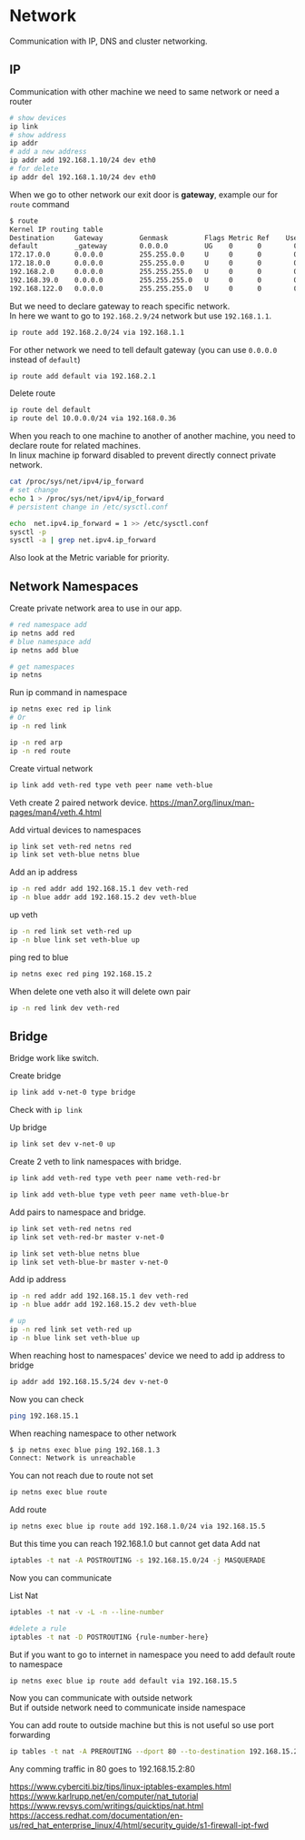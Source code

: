 # Network

Communication with IP, DNS and cluster networking.

## IP

Communication with other machine we need to same network or need a router

```sh
# show devices
ip link
# show address
ip addr
# add a new address
ip addr add 192.168.1.10/24 dev eth0
# for delete
ip addr del 192.168.1.10/24 dev eth0
```

When we go to other network our exit door is __gateway__, example our for `route` command

```sh
$ route
Kernel IP routing table
Destination     Gateway         Genmask         Flags Metric Ref    Use Iface
default         _gateway        0.0.0.0         UG    0      0        0 ens37
172.17.0.0      0.0.0.0         255.255.0.0     U     0      0        0 docker0
172.18.0.0      0.0.0.0         255.255.0.0     U     0      0        0 br-5f56f9625c4c
192.168.2.0     0.0.0.0         255.255.255.0   U     0      0        0 ens37
192.168.39.0    0.0.0.0         255.255.255.0   U     0      0        0 virbr1
192.168.122.0   0.0.0.0         255.255.255.0   U     0      0        0 virbr0
```

But we need to declare gateway to reach specific network.  
In here we want to go to `192.168.2.9/24` network but use `192.168.1.1`.

```sh
ip route add 192.168.2.0/24 via 192.168.1.1
```

For other network we need to tell default gateway (you can use `0.0.0.0` instead of `default`)

```sh
ip route add default via 192.168.2.1
```

Delete route

```sh
ip route del default
ip route del 10.0.0.0/24 via 192.168.0.36
```

When you reach to one machine to another of another machine, you need to declare route for related machines.  
In linux machine ip forward disabled to prevent directly connect private network.

```sh
cat /proc/sys/net/ipv4/ip_forward
# set change
echo 1 > /proc/sys/net/ipv4/ip_forward
# persistent change in /etc/sysctl.conf

echo  net.ipv4.ip_forward = 1 >> /etc/sysctl.conf
sysctl -p
sysctl -a | grep net.ipv4.ip_forward
```

Also look at the Metric variable for priority.

## Network Namespaces

Create private network area to use in our app.

```sh
# red namespace add
ip netns add red
# blue namespace add
ip netns add blue

# get namespaces
ip netns
```

Run ip command in namespace

```sh
ip netns exec red ip link
# Or
ip -n red link

ip -n red arp
ip -n red route
```

Create virtual network

```sh
ip link add veth-red type veth peer name veth-blue
```

Veth create 2 paired network device.
https://man7.org/linux/man-pages/man4/veth.4.html

Add virtual devices to namespaces

```sh
ip link set veth-red netns red
ip link set veth-blue netns blue
```

Add an ip address

```sh
ip -n red addr add 192.168.15.1 dev veth-red
ip -n blue addr add 192.168.15.2 dev veth-blue
```

up veth

```sh
ip -n red link set veth-red up
ip -n blue link set veth-blue up
```

ping red to blue

```sh
ip netns exec red ping 192.168.15.2
```

When delete one veth also it will delete own pair

```sh
ip -n red link dev veth-red
```

## Bridge

Bridge work like switch.

Create bridge

```sh
ip link add v-net-0 type bridge
```

Check with `ip link`

Up bridge

```sh
ip link set dev v-net-0 up
```

Create 2 veth to link namespaces with bridge.

```sh
ip link add veth-red type veth peer name veth-red-br

ip link add veth-blue type veth peer name veth-blue-br
```

Add pairs to namespace and bridge.

```sh
ip link set veth-red netns red
ip link set veth-red-br master v-net-0

ip link set veth-blue netns blue
ip link set veth-blue-br master v-net-0
```

Add ip address

```sh
ip -n red addr add 192.168.15.1 dev veth-red
ip -n blue addr add 192.168.15.2 dev veth-blue

# up
ip -n red link set veth-red up
ip -n blue link set veth-blue up
```

When reaching host to namespaces' device we need to add ip address to bridge

```sh
ip addr add 192.168.15.5/24 dev v-net-0
```

Now you can check

```sh
ping 192.168.15.1
```

When reaching namespace to other network

```sh
$ ip netns exec blue ping 192.168.1.3
Connect: Network is unreachable
```

You can not reach due to route not set

```sh
ip netns exec blue route
```

Add route

```sh
ip netns exec blue ip route add 192.168.1.0/24 via 192.168.15.5
```

But this time you can reach 192.168.1.0 but cannot get data
Add nat

```sh
iptables -t nat -A POSTROUTING -s 192.168.15.0/24 -j MASQUERADE
```

Now you can communicate

List Nat

```sh
iptables -t nat -v -L -n --line-number

#delete a rule
iptables -t nat -D POSTROUTING {rule-number-here}
```

But if you want to go to internet in namespace you need to add default route to namespace

```sh
ip netns exec blue ip route add default via 192.168.15.5
```

Now you can communicate with outside network  
But if outside network need to communicate inside namespace

You can add route to outside machine but this is not useful so use port forwarding

```sh
ip tables -t nat -A PREROUTING --dport 80 --to-destination 192.168.15.2:80 -j DNAT
```

Any comming traffic in 80 goes to 192.168.15.2:80

https://www.cyberciti.biz/tips/linux-iptables-examples.html  
https://www.karlrupp.net/en/computer/nat_tutorial  
https://www.revsys.com/writings/quicktips/nat.html  
https://access.redhat.com/documentation/en-us/red_hat_enterprise_linux/4/html/security_guide/s1-firewall-ipt-fwd
